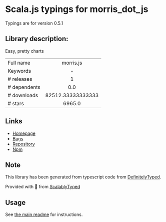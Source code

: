 
# Scala.js typings for morris_dot_js

Typings are for version 0.5.1

## Library description:
Easy, pretty charts

|                    |                 |
| ------------------ | :-------------: |
| Full name          | morris.js |
| Keywords           | - |
| # releases         | 1 |
| # dependents       | 0.0 |
| # downloads        | 82512.33333333333 |
| # stars            | 6965.0 |

## Links
- [Homepage](https://github.com/morrisjs/morris.js#readme)
- [Bugs](https://github.com/morrisjs/morris.js/issues)
- [Repository](https://github.com/morrisjs/morris.js)
- [Npm](https://www.npmjs.com/package/morris.js)
    


## Note
This library has been generated from typescript code from [DefinitelyTyped](https://definitelytyped.org).

Provided with :purple_heart: from [ScalablyTyped](https://github.com/oyvindberg/ScalablyTyped)

## Usage
See [the main readme](../../readme.md) for instructions.


